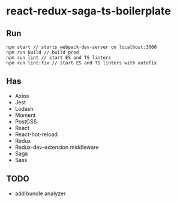 # react-redux-saga-ts-boilerplate

## Run
    
    npm start // starts webpack-dev-server on localhost:3000
    npm run build // build prod
    npm run lint // start ES and TS linters
    npm run lint:fix // start ES and TS linters with autofix

## Has 

* Axios
* Jest
* Lodash
* Moment
* PostCSS
* React
* React-hot-reload
* Redux
* Redux-dev-extension middleware
* Saga
* Sass


## TODO
* add bundle analyzer